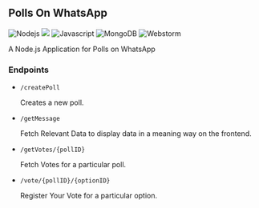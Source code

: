 ## Polls On WhatsApp
<img alt="Nodejs" src="https://img.shields.io/badge/Node.js-339933?style=for-the-badge&logo=nodedotjs&logoColor=white"/> <img src="https://img.shields.io/badge/express.js-%23404d59.svg?style=for-the-badge&logo=express&logoColor=%2361DAFB"> <img alt="Javascript" src="https://img.shields.io/badge/JavaScript-323330?style=for-the-badge&logo=javascript&logoColor=F7DF1E"/> <img alt="MongoDB" src="https://img.shields.io/badge/MongoDB-4EA94B?style=for-the-badge&logo=mongodb&logoColor=white "> <img alt="Webstorm" src="https://img.shields.io/badge/WebStorm-000000?style=for-the-badge&logo=WebStorm&logoColor=white">

A Node.js Application for Polls on WhatsApp

### Endpoints
* ```/createPoll```

    Creates a new poll.


* ```/getMessage```
        
    Fetch Relevant Data to display data in a meaning way on the frontend.


* ```/getVotes/{pollID}```
  
    Fetch Votes for a particular poll.
    

* ```/vote/{pollID}/{optionID}```

    Register Your Vote for a particular option.
